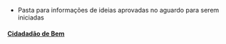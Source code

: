- Pasta para informações de ideias aprovadas no aguardo para serem iniciadas



#### [Cidadadão de Bem](https://github.com/androiddevbr-cwb/cidadaodebem)
